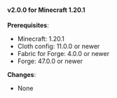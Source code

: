 #### v2.0.0 for Minecraft 1.20.1

**Prerequisites**:
- Minecraft: 1.20.1
- Cloth config: 11.0.0 or newer
- Fabric for Forge: 4.0.0 or newer
- Forge: 47.0.0 or newer

**Changes**:
- None
